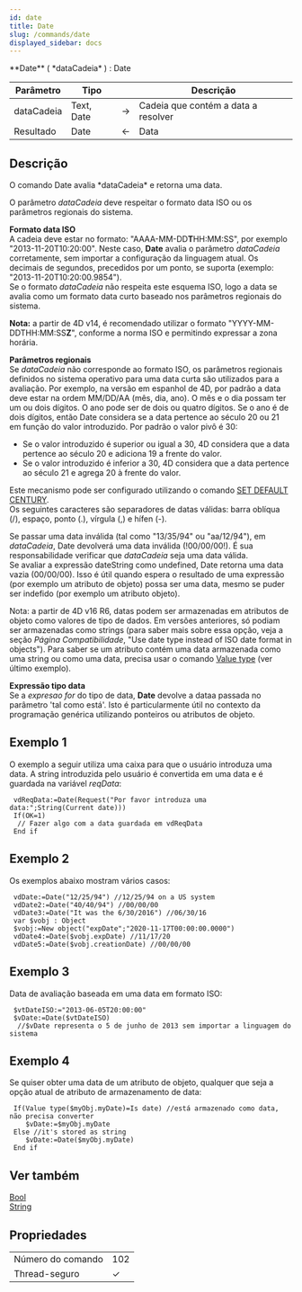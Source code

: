 ```yaml
---
id: date
title: Date
slug: /commands/date
displayed_sidebar: docs
---
```


<!--REF #_command_.Date.Syntax-->**Date** ( *dataCadeia* ) : Date<!-- END REF-->
<!--REF #_command_.Date.Params-->
| Parâmetro | Tipo |  | Descrição |
| --- | --- | --- | --- |
| dataCadeia | Text, Date | &#8594;  | Cadeia que contém a data a resolver |
| Resultado | Date | &#8592; | Data |

<!-- END REF-->

## Descrição 

<!--REF #_command_.Date.Summary-->O comando Date avalia *dataCadeia* e retorna uma data.<!-- END REF-->

O parâmetro *dataCadeia* deve respeitar o formato data ISO ou os parâmetros regionais do sistema.

**Formato data ISO**  
A cadeia deve estar no formato: "AAAA-MM-DD**T**HH:MM:SS", por exemplo "2013-11-20T10:20:00". Neste caso, **Date** avalia o parâmetro *dataCadeia* corretamente, sem importar a configuração da linguagem atual. Os decimais de segundos, precedidos por um ponto, se suporta (exemplo: "2013-11-20T10:20:00.9854").   
Se o formato *dataCadeia* não respeita este esquema ISO, logo a data se avalia como um formato data curto baseado nos parâmetros regionais do sistema.

**Nota:** a partir de 4D v14, é recomendado utilizar o formato "YYYY-MM-DDTHH:MM:SS**Z**", conforme a norma ISO e permitindo expressar a zona horária.

**Parâmetros regionais**  
Se *dataCadeia* não corresponde ao formato ISO, os parâmetros regionais definidos no sistema operativo para uma data curta são utilizados para a avaliação. Por exemplo, na versão em espanhol de 4D, por padrão a data deve estar na ordem MM/DD/AA (mês, dia, ano). O mês e o dia possam ter um ou dois dígitos. O ano pode ser de dois ou quatro dígitos. Se o ano é de dois dígitos, então Date considera se a data pertence ao século 20 ou 21 em função do valor introduzido. Por padrão o valor pivô é 30:

* Se o valor introduzido é superior ou igual a 30, 4D considera que a data pertence ao século 20 e adiciona 19 a frente do valor.
* Se o valor introduzido é inferior a 30, 4D considera que a data pertence ao século 21 e agrega 20 à frente do valor.

Este mecanismo pode ser configurado utilizando o comando [SET DEFAULT CENTURY](set-default-century.md).   
Os seguintes caracteres são separadores de datas válidas: barra oblíqua (/), espaço, ponto (.), vírgula (,) e hífen (-).  
  
Se passar uma data inválida (tal como "13/35/94" ou "aa/12/94"), em *dataCadeia*, Date devolverá uma data inválida (!00/00/00!). É sua responsabilidade verificar que *dataCadeia* seja uma data válida.  
Se avaliar a expressão dateString como undefined, Date retorna uma data vazia (00/00/00). Isso é útil quando espera o resultado de uma expressão (por exemplo um atributo de objeto) possa ser uma data, mesmo se puder ser indefido (por exemplo um atributo objeto).  
  
Nota: a partir de 4D v16 R6, datas podem ser armazenadas em atributos de objeto como valores de tipo de dados. Em versões anteriores, só podiam ser armazenadas como strings (para saber mais sobre essa opção, veja a seção *Página Compatibilidade*, "Use date type instead of ISO date format in objects"). Para saber se um atributo contém uma data armazenada como uma string ou como uma data, precisa usar o comando [Value type](value-type.md) (ver último exemplo).

**Expressão tipo data**  
Se a *expresao for* do tipo de data, **Date** devolve a dataa passada no parâmetro 'tal como está'. Isto é particularmente útil no contexto da programação genérica utilizando ponteiros ou atributos de objeto.

## Exemplo 1 

O exemplo a seguir utiliza uma caixa para que o usuário introduza uma data. A string introduzida pelo usuário é convertida em uma data e é guardada na variável *reqData*: 

```4d
 vdReqData:=Date(Request("Por favor introduza uma data:";String(Current date)))
 If(OK=1)
  // Fazer algo com a data guardada em vdReqData
 End if
```

## Exemplo 2 

Os exemplos abaixo mostram vários casos:

```4d
 vdDate:=Date("12/25/94") //12/25/94 on a US system
 vdDate2:=Date("40/40/94") //00/00/00
 vdDate3:=Date("It was the 6/30/2016") //06/30/16
 var $vobj : Object
 $vobj:=New object("expDate";"2020-11-17T00:00:00.0000")
 vdDate4:=Date($vobj.expDate) //11/17/20
 vdDate5:=Date($vobj.creationDate) //00/00/00
```

## Exemplo 3 

Data de avaliação baseada em uma data em formato ISO:

```4d
 $vtDateISO:="2013-06-05T20:00:00"
 $vDate:=Date($vtDateISO)
  //$vDate representa o 5 de junho de 2013 sem importar a linguagem do sistema
```

## Exemplo 4 

Se quiser obter uma data de um atributo de objeto, qualquer que seja a opção atual de atributo de armazenamento de data:

```4d
 If(Value type($myObj.myDate)=Is date) //está armazenado como data, não precisa converter
    $vDate:=$myObj.myDate
 Else //it's stored as string
    $vDate:=Date($myObj.myDate)
 End if
```

## Ver também 

[Bool](bool.md)  
[String](../commands/string.md)  

## Propriedades

|  |  |
| --- | --- |
| Número do comando | 102 |
| Thread-seguro | &check; |


